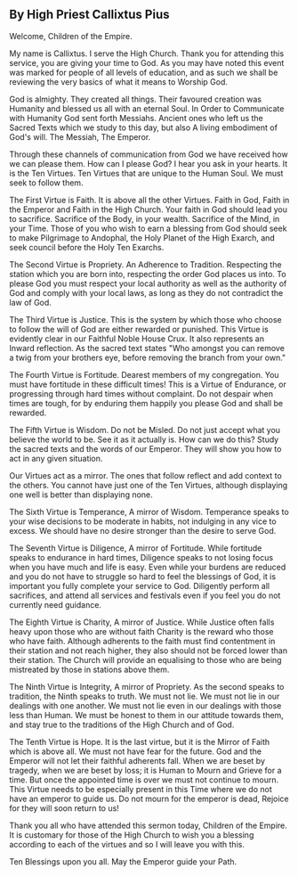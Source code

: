## By High Priest Callixtus Pius


Welcome, Children of the Empire. 

My name is Callixtus. I serve the High Church. Thank you for attending this service, you are giving your time to God. As you may have noted this event was marked for people of all levels of education, and as such we shall be reviewing the very basics of what it means to Worship God. 

God is almighty. They created all things. Their favoured creation was Humanity and blessed us all with an eternal Soul.  In Order to Communicate with Humanity God sent forth Messiahs. Ancient ones who left us the Sacred Texts which we study to this day, but also A living embodiment of God's will. The Messiah, The Emperor. 

Through these channels of communication from God we have received how we can please them. How can I please God? I hear you ask in your hearts. It is the Ten Virtues. Ten Virtues that are unique to the Human Soul. We must seek to follow them. 

The First Virtue is Faith. It is above all the other Virtues. Faith in God, Faith in the Emperor and Faith in the High Church. Your faith in God should lead you to sacrifice. Sacrifice of the Body, in your wealth. Sacrifice of the Mind, in your Time. Those of you who wish to earn a blessing from God should seek to make Pilgrimage to Andophal, the Holy Planet of the High Exarch, and seek council before the Holy Ten Exarchs. 

The Second Virtue is Propriety. An Adherence to Tradition. Respecting the station which you are born into, respecting the order God places us into. To please God you must respect your local authority as well as the authority of God and comply with your local laws, as long as they do not contradict the law of God. 

The Third Virtue is Justice. This is the system by which those who choose to follow the will of God are either rewarded or punished. This Virtue is evidently clear in our Faithful Noble House Crux. It also represents an Inward reflection. As the sacred text states "Who amongst you can remove a twig from your brothers eye, before removing the branch from your own." 

The Fourth Virtue is Fortitude. Dearest members of my congregation. You must have fortitude in these difficult times! This is a Virtue of Endurance, or progressing through hard times without complaint. Do not despair when times are tough, for by enduring them happily you please God and shall be rewarded. 

The Fifth Virtue is Wisdom. Do not be Misled. Do not just accept what you believe the world to be. See it as it actually is. How can we do this? Study the sacred texts and the words of our Emperor. They will show you how to act in any given situation. 

Our Virtues act as a mirror. The ones that follow reflect and add context to the others. You cannot have just one of the Ten Virtues, although displaying one well is better than displaying none. 

The Sixth Virtue is Temperance, A mirror of Wisdom. Temperance speaks to your wise decisions to be moderate in habits, not indulging in any vice to excess. We should have no desire stronger than the desire to serve God. 

The Seventh Virtue is Diligence, A mirror of Fortitude.  While fortitude speaks to endurance in hard times, Diligence speaks to not losing focus when you have much and life is easy. Even while your burdens are reduced and you do not have to struggle so hard to feel the blessings of God, it is important you fully complete your service to God. Diligently perform all sacrifices, and attend all services and festivals even if you feel you do not currently need guidance.   

The Eighth Virtue is Charity, A mirror of Justice. While Justice often falls heavy upon those who are without faith Charity is the reward who those who have faith. Although adherents to the faith must find contentment in their station and not reach higher, they also should not be forced lower than their station. The Church will provide an equalising to those who are being mistreated by those in stations above them. 

The Ninth Virtue is Integrity, A mirror of Propriety. As the second speaks to tradition, the Ninth speaks to truth. We must not lie. We must not lie in our dealings with one another. We must not lie even in our dealings with those less than Human. We must be honest to them in our attitude towards them, and stay true to the traditions of the High Church and of God. 

The Tenth Virtue is Hope. It is the last virtue, but it is the Mirror of Faith which is above all. We must not have fear for the future. God and the Emperor will not let their faithful adherents fall. When we are beset by tragedy, when we are beset by loss; it is Human to Mourn and Grieve for a time. But once the appointed time is over we must not continue to mourn. This Virtue needs to be especially present in this Time where we do not have an emperor to guide us. Do not mourn for the emperor is dead, Rejoice for they will soon return to us! 

Thank you all who have attended this sermon today, Children of the Empire. It is customary for those of the High Church to wish you a blessing according to each of the virtues and so I will leave you with this. 

Ten Blessings upon you all. May the Emperor guide your Path.    

